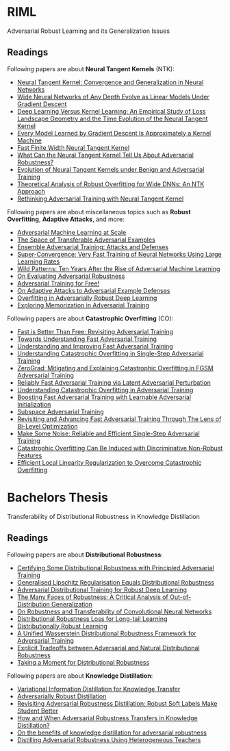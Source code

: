 # RIML
Adversarial Robust Learning and its Generalization Issues 

## Readings
Following papers are about **Neural Tangent Kernels** (NTK):
- [Neural Tangent Kernel: Convergence and Generalization in Neural Networks](https://arxiv.org/abs/1806.07572)
- [Wide Neural Networks of Any Depth Evolve as Linear Models Under Gradient Descent](https://arxiv.org/abs/1902.06720)
- [Deep Learning Versus Kernel Learning: An Empirical Study of Loss Landscape Geometry and the Time Evolution of the Neural Tangent Kernel](https://arxiv.org/abs/2010.15110)
- [Every Model Learned by Gradient Descent Is Approximately a Kernel Machine](https://arxiv.org/abs/2012.00152)
- [Fast Finite Width Neural Tangent Kernel](https://arxiv.org/abs/2206.08720)
- [What Can the Neural Tangent Kernel Tell Us About Adversarial Robustness?](https://arxiv.org/abs/2210.05577)
- [Evolution of Neural Tangent Kernels under Benign and Adversarial Training](https://arxiv.org/abs/2210.12030)
- [Theoretical Analysis of Robust Overfitting for Wide DNNs: An NTK Approach](https://arxiv.org/abs/2310.06112)
- [Rethinking Adversarial Training with Neural Tangent Kernel](https://arxiv.org/abs/2312.02236)

Following papers are about miscellaneous topics such as **Robust Overfitting**, **Adaptive Attacks**, and more:
- [Adversarial Machine Learning at Scale](https://arxiv.org/abs/1611.01236)
- [The Space of Transferable Adversarial Examples](https://arxiv.org/abs/1704.03453)
- [Ensemble Adversarial Training: Attacks and Defenses](https://arxiv.org/abs/1705.07204)
- [Super-Convergence: Very Fast Training of Neural Networks Using Large Learning Rates](https://arxiv.org/abs/1708.07120)
- [Wild Patterns: Ten Years After the Rise of Adversarial Machine Learning](https://arxiv.org/abs/1712.03141)
- [On Evaluating Adversarial Robustness](https://arxiv.org/abs/1902.06705)
- [Adversarial Training for Free!](https://arxiv.org/abs/1904.12843)
- [On Adaptive Attacks to Adversarial Example Defenses](https://arxiv.org/abs/2002.08347)
- [Overfitting in Adversarially Robust Deep Learning](https://arxiv.org/abs/2002.11569)
- [Exploring Memorization in Adversarial Training](https://arxiv.org/abs/2106.01606)

Following papers are about **Catastrophic Overfitting** (CO):

- [Fast is Better Than Free: Revisiting Adversarial Training](https://arxiv.org/abs/2001.03994)
- [Towards Understanding Fast Adversarial Training](https://arxiv.org/abs/2006.03089)
- [Understanding and Improving Fast Adversarial Training](https://arxiv.org/abs/2007.02617)
- [Understanding Catastrophic Overfitting in Single-Step Adversarial Training](https://arxiv.org/abs/2010.01799)
- [ZeroGrad: Mitigating and Explaining Catastrophic Overfitting in FGSM Adversarial Training](https://arxiv.org/abs/2103.15476)
- [Reliably Fast Adversarial Training via Latent Adversarial Perturbation](https://arxiv.org/abs/2104.01575)
- [Understanding Catastrophic Overfitting in Adversarial Training](https://arxiv.org/abs/2105.02942)
- [Boosting Fast Adversarial Training with Learnable Adversarial Initialization](https://arxiv.org/abs/2110.05007)
- [Subspace Adversarial Training](https://arxiv.org/abs/2111.12229)
- [Revisiting and Advancing Fast Adversarial Training Through The Lens of Bi-Level Optimization](https://arxiv.org/abs/2112.12376)
- [Make Some Noise: Reliable and Efficient Single-Step Adversarial Training](https://arxiv.org/abs/2202.01181)
- [Catastrophic Overfitting Can Be Induced with Discriminative Non-Robust Features](https://arxiv.org/abs/2206.08242)
- [Efficient Local Linearity Regularization to Overcome Catastrophic Overfitting](https://arxiv.org/abs/2401.11618)



# Bachelors Thesis
Transferability of Distributional Robustness in Knowledge Distillation

## Readings
Following papers are about **Distributional Robustness**:
<!-- 
- [Data-driven Distributionally Robust Optimization Using the Wasserstein Metric: Performance Guarantees and Tractable Reformulations](https://arxiv.org/abs/1505.05116) 
- [Wasserstein Distributionally Robust Optimization: Theory and Applications in Machine Learning](https://arxiv.org/abs/1908.08729)
-->
- [Certifying Some Distributional Robustness with Principled Adversarial Training](https://arxiv.org/abs/1710.10571)
- [Generalised Lipschitz Regularisation Equals Distributional Robustness](https://arxiv.org/abs/2002.04197)
- [Adversarial Distributional Training for Robust Deep Learning](https://arxiv.org/abs/2002.05999)
- [The Many Faces of Robustness: A Critical Analysis of Out-of-Distribution Generalization](https://arxiv.org/pdf/2006.16241)
- [On Robustness and Transferability of Convolutional Neural Networks](https://arxiv.org/abs/2007.08558)
- [Distributional Robustness Loss for Long-tail Learning](https://arxiv.org/abs/2104.03066)
- [Distributionally Robust Learning](https://arxiv.org/abs/2108.08993)
- [A Unified Wasserstein Distributional Robustness Framework for Adversarial Training](https://arxiv.org/abs/2202.13437)
- [Explicit Tradeoffs between Adversarial and Natural Distributional Robustness](https://arxiv.org/abs/2209.07592)
- [Taking a Moment for Distributional Robustness](https://arxiv.org/pdf/2405.05461)

Following papers are about **Knowledge Distillation**:
- [Variational Information Distillation for Knowledge Transfer](https://arxiv.org/abs/1904.05835)
- [Adversarially Robust Distillation](https://arxiv.org/abs/1905.09747)
- [Revisiting Adversarial Robustness Distillation: Robust Soft Labels Make Student Better](https://arxiv.org/abs/2108.07969)
- [How and When Adversarial Robustness Transfers in Knowledge Distillation?](https://arxiv.org/abs/2110.12072)
- [On the benefits of knowledge distillation for adversarial robustness](https://arxiv.org/abs/2203.07159)
- [Distilling Adversarial Robustness Using Heterogeneous Teachers](https://arxiv.org/abs/2402.15586)

